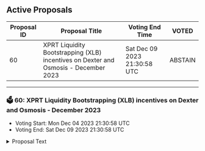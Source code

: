 ## Active Proposals

| Proposal ID | Proposal Title | Voting End Time | VOTED |
|-------------|----------------|-----------------|-------|
| 60 | XPRT Liquidity Bootstrapping (XLB) incentives on Dexter and Osmosis - December 2023 | Sat Dec 09 2023 21:30:58 UTC | ABSTAIN |

---

### 🗳 60: XPRT Liquidity Bootstrapping (XLB) incentives on Dexter and Osmosis - December 2023
- Voting Start: Mon Dec 04 2023 21:30:58 UTC
- Voting End: Sat Dec 09 2023 21:30:58 UTC

<details>
<summary>Proposal Text</summary>
 


# **XPRT Liquidity Bootstrapping (XLB) incentives on Dexter and Osmosis - December 2023**


## **Context**
[Persistence Proposal 21](https://www.mintscan.io/persistence/proposals/21) allocated 1M XPRT from the Ecosystem wallet to bootstrap XPRT liquidity on Dexter and Osmosis. So far, 808,700 XPRT tokens (80.87%) have been used via governance approval. 
Considering the above, this proposal suggests keeping the same incentives as the last cycle to continue steady and sustainable liquidity growth across diversified pools on Dexter. 


## **Proposal**
The next leg of XLB incentives from the [Persistence Incentivization Multisig](https://www.mintscan.io/persistence/account/persistence1zlc6d8nr2uwqym32mk7pqv2k7qjkwlcm6vfh29) in December 2023 is proposed as follows:
* Allocate 50,000 XPRT to ATOM/XPRT on Dexter for 7-day LP bonding over 30 days, starting around 9 December 2023
* Allocate 10,000 XPRT to XPRT/OSMO (Pool #1101) on Osmosis Supercharged Liquidity over 30 days, starting around 9 December 2023
* Allocate 10,000 XPRT to XPRT/USDT on Dexter for 7-day LP bonding over 30 days, starting around 9 December 2023


## **Voting**
* By voting **YES**, you agree with the proposed next leg of XLB incentives on Dexter and Osmosis.
* By voting **NO**, you disagree with the proposed next leg of XLB incentives on Dexter and Osmosis.
* By voting **NO WITH VETO**, you think this is a SPAM proposal, and the proposal’s creator should lose their deposit.
* By voting **ABSTAIN**, you choose not to participate in this proposal’s voting; however, you contribute to the quorum.
</details>
